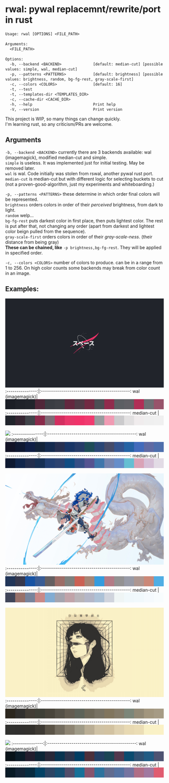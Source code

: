 # rwal: pywal replacemnt/rewrite/port in rust

```
Usage: rwal [OPTIONS] <FILE_PATH>

Arguments:
  <FILE_PATH>

Options:
  -b, --backend <BACKEND>              [default: median-cut] [possible values: simple, wal, median-cut]
  -p, --patterns <PATTERNS>            [default: brightness] [possible values: brightness, random, bg-fg-rest, gray-scale-first]
  -c, --colors <COLORS>                [default: 16]
  -t, --test
  -t, --templates-dir <TEMPLATES_DIR>
  -c, --cache-dir <CACHE_DIR>
  -h, --help                           Print help
  -V, --version                        Print version
```

This project is WIP, so many things can change quickly.  
I'm learning rust, so any criticism/PRs are welcome.

## Arguments

`-b, --backend <BACKEND>` currently there are 3 backends available: wal (imagemagick), modified median-cut and simple.  
`simple` is useless. It was implemented just for initial testing. May be removed later.  
`wal` is wal. Code initially was stolen from rswal, another pywal rust port.  
`median-cut` is median-cut but with different logic for selecting buckets to cut (not a proven-good-algorithm, just my experiments and whiteboarding.)

`-p, --patterns <PATTERNS>` these determine in which order final colors will be represented.  
`brightness` orders colors in order of their _perceived_ brightness, from dark to light.  
`random` welp...  
`bg-fg-rest` puts darkest color in first place, then puts lightest color. The rest is put after that, not changing any order (apart from darkest and lightest color beign pulled from the sequence).  
`gray-scale-first` orders colors in order of their _gray-scale-ness_. (their distance from being gray)  
**These can be chained, like** `-p brightness,bg-fg-rest`. They will be applied in specified order.

`-c, --colors <COLORS>` number of colors to produce. can be in a range from 1 to 256. On high color counts some backends may break from color count in an image.

## Examples:

![](./res/logo_nasa_japanese.png)
:---------------:|:--------------------------------------------:
wal (imagemagick)| ![](./res/wal_logo_nasa_japanese.png)
:---------------:|:--------------------------------------------:
median-cut | ![](./res/mediancut_logo_nasa_japanese.png)

![](./res/anime_city_futuristic.png)
:---------------:|:--------------------------------------------:
wal (imagemagick)| ![](./res/wal_anime_city_futuristic.png)
:---------------:|:--------------------------------------------:
median-cut | ![](./res/mediancut_anime_city_futuristic.png)

![](./res/anime_dragon_man_light.jpg)
:---------------:|:--------------------------------------------:
wal (imagemagick)| ![](./res/wal_anime_dragon_man_light.jpg)
:---------------:|:--------------------------------------------:
median-cut | ![](./res/mediancut_anime_dragon_man_light.jpg)

![](./res/cyber-girl-light.png)
:---------------:|:--------------------------------------------:
wal (imagemagick)| ![](./res/wal_cyber-girl-light.png)
:---------------:|:--------------------------------------------:
median-cut | ![](./res/mediancut_cyber-girl-light.png)

![](./res/lake_sunset_landscape.png)
:---------------:|:--------------------------------------------:
wal (imagemagick)| ![](./res/wal_lake_sunset_landscape.png)
:---------------:|:--------------------------------------------:
median-cut | ![](./res/mediancut_lake_sunset_landscape.png)
